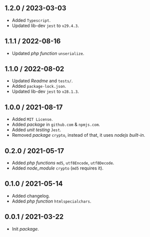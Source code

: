 ## 1.2.0 / 2023-03-03
* Added `Typescript`.
* Updated lib-dev `jest` to `v29.4.3`.

## 1.1.1 / 2022-08-16
* Updated _php function_ `unserialize`.

## 1.1.0 / 2022-08-02
* Updated _Readme_ and `tests/`.
* Added `package-lock.json`.
* Updated lib-dev `jest` to `v28.1.3`.

## 1.0.0 / 2021-08-17
* Added `MIT License`.
* Added _package_ in `github.com` & `npmjs.com`.
* Added _unit testing_ `Jest`.
* Removed _package_ `crypto`, instead of that, it uses _nodejs built-in_.

## 0.2.0 / 2021-05-17
* Added _php functions_ `md5`, `utf8Encode`, `utf8Decode`.
* Added _node_module_ `crypto` (`md5` requires it).

## 0.1.0 / 2021-05-14
* Added changelog.
* Added _php function_ `htmlspecialchars`.

## 0.0.1 / 2021-03-22
* Init _package_.